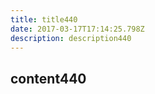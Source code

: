 ```yaml
---
title: title440
date: 2017-03-17T17:14:25.798Z
description: description440
---
```


## content440
  
